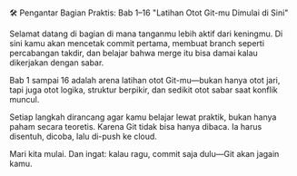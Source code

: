 🛠️ Pengantar Bagian Praktis: Bab 1–16
"Latihan Otot Git-mu Dimulai di Sini"

Selamat datang di bagian di mana tanganmu lebih aktif dari keningmu.
Di sini kamu akan mencetak commit pertama, membuat branch seperti percabangan takdir, dan belajar bahwa merge itu bisa damai kalau dikerjakan dengan sabar.

Bab 1 sampai 16 adalah arena latihan otot Git-mu—bukan hanya otot jari, tapi juga otot logika, struktur berpikir, dan sedikit otot sabar saat konflik muncul.

Setiap langkah dirancang agar kamu belajar lewat praktik, bukan hanya paham secara teoretis.
Karena Git tidak bisa hanya dibaca. Ia harus disentuh, dicoba, lalu di-push ke cloud.

Mari kita mulai.
Dan ingat: kalau ragu, commit saja dulu—Git akan jagain kamu.

